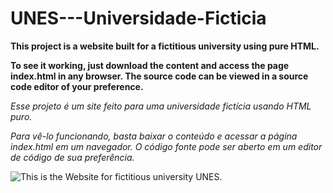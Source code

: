 # UNES---Universidade-Ficticia

**This project is a website built for a fictitious university using pure HTML.**

**To see it working, just download the content and access the page index.html in any browser. The source code can be viewed in a source code editor of your preference.** 

*Esse projeto é um site feito para uma universidade fictícia usando HTML puro.*

*Para vê-lo funcionando, basta baixar o conteúdo e acessar a página index.html em um navegador. O código fonte pode ser aberto em um editor de código de sua preferência.*

![This is the Website for fictitious university UNES.](https://github.com/luigilcsilva/Primeiro-Projeto-HTML---UNES/blob/main/gifunes.gif)




